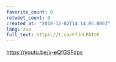```yaml
---
favorite_count: 0
retweet_count: 0
created_at: "2018-12-02T14:14:05.000Z"
lang: zxx
full_text: https://t.co/F7JnLPAItK
---
```


<https://youtu.be/v-eQfGSFdps>

